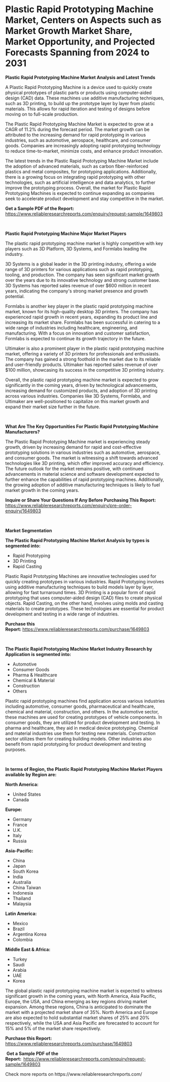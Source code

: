 <p><h1>Plastic Rapid Prototyping Machine Market, Centers on Aspects such as Market Growth Market Share, Market Opportunity, and Projected Forecasts Spanning from 2024 to 2031</h1></p><p><strong>Plastic Rapid Prototyping Machine Market Analysis and Latest Trends</strong></p>
<p><p>A Plastic Rapid Prototyping Machine is a device used to quickly create physical prototypes of plastic parts or products using computer-aided design (CAD) data. These machines use additive manufacturing techniques, such as 3D printing, to build up the prototype layer by layer from plastic materials. This allows for rapid iteration and testing of designs before moving on to full-scale production.</p><p>The Plastic Rapid Prototyping Machine Market is expected to grow at a CAGR of 11.2% during the forecast period. The market growth can be attributed to the increasing demand for rapid prototyping in various industries, such as automotive, aerospace, healthcare, and consumer goods. Companies are increasingly adopting rapid prototyping technology to reduce time-to-market, minimize costs, and enhance product innovation.</p><p>The latest trends in the Plastic Rapid Prototyping Machine Market include the adoption of advanced materials, such as carbon fiber-reinforced plastics and metal composites, for prototyping applications. Additionally, there is a growing focus on integrating rapid prototyping with other technologies, such as artificial intelligence and data analytics, to further improve the prototyping process. Overall, the market for Plastic Rapid Prototyping Machines is expected to continue expanding as companies seek to accelerate product development and stay competitive in the market.</p></p>
<p><strong>Get a Sample PDF of the Report:&nbsp;</strong> <a href="https://www.reliableresearchreports.com/enquiry/request-sample/1649803">https://www.reliableresearchreports.com/enquiry/request-sample/1649803</a></p>
<p>&nbsp;</p>
<p><strong>Plastic Rapid Prototyping Machine Major Market Players</strong></p>
<p><p>The plastic rapid prototyping machine market is highly competitive with key players such as 3D Platform, 3D Systems, and Formlabs leading the industry. </p><p>3D Systems is a global leader in the 3D printing industry, offering a wide range of 3D printers for various applications such as rapid prototyping, tooling, and production. The company has seen significant market growth over the years due to its innovative technology and strong customer base. 3D Systems has reported sales revenue of over $600 million in recent years, indicating the company's strong market presence and growth potential.</p><p>Formlabs is another key player in the plastic rapid prototyping machine market, known for its high-quality desktop 3D printers. The company has experienced rapid growth in recent years, expanding its product line and increasing its market share. Formlabs has been successful in catering to a wide range of industries including healthcare, engineering, and manufacturing. With a focus on innovation and customer satisfaction, Formlabs is expected to continue its growth trajectory in the future.</p><p>Ultimaker is also a prominent player in the plastic rapid prototyping machine market, offering a variety of 3D printers for professionals and enthusiasts. The company has gained a strong foothold in the market due to its reliable and user-friendly products. Ultimaker has reported sales revenue of over $100 million, showcasing its success in the competitive 3D printing industry.</p><p>Overall, the plastic rapid prototyping machine market is expected to grow significantly in the coming years, driven by technological advancements, increasing demand for customized products, and adoption of 3D printing across various industries. Companies like 3D Systems, Formlabs, and Ultimaker are well-positioned to capitalize on this market growth and expand their market size further in the future.</p></p>
<p>&nbsp;</p>
<p><strong>What Are The Key Opportunities For Plastic Rapid Prototyping Machine Manufacturers?</strong></p>
<p><p>The Plastic Rapid Prototyping Machine market is experiencing steady growth, driven by increasing demand for rapid and cost-effective prototyping solutions in various industries such as automotive, aerospace, and consumer goods. The market is witnessing a shift towards advanced technologies like 3D printing, which offer improved accuracy and efficiency. The future outlook for the market remains positive, with continued advancements in material science and software development expected to further enhance the capabilities of rapid prototyping machines. Additionally, the growing adoption of additive manufacturing techniques is likely to fuel market growth in the coming years.</p></p>
<p><strong>Inquire or Share Your Questions If Any Before Purchasing This Report:</strong> <a href="https://www.reliableresearchreports.com/enquiry/pre-order-enquiry/1649803">https://www.reliableresearchreports.com/enquiry/pre-order-enquiry/1649803</a></p>
<p>&nbsp;</p>
<p><strong>Market Segmentation</strong></p>
<p><strong>The Plastic Rapid Prototyping Machine Market Analysis by types is segmented into:</strong></p>
<p><ul><li>Rapid Prototyping</li><li>3D Printing</li><li>Rapid Casting</li></ul></p>
<p><p>Plastic Rapid Prototyping Machines are innovative technologies used for quickly creating prototypes in various industries. Rapid Prototyping involves using additive manufacturing techniques to build models layer by layer, allowing for fast turnaround times. 3D Printing is a popular form of rapid prototyping that uses computer-aided design (CAD) files to create physical objects. Rapid Casting, on the other hand, involves using molds and casting materials to create prototypes. These technologies are essential for product development and testing in a wide range of industries.</p></p>
<p><strong>Purchase this Report:&nbsp;</strong><a href="https://www.reliableresearchreports.com/purchase/1649803">https://www.reliableresearchreports.com/purchase/1649803</a></p>
<p>&nbsp;</p>
<p><strong>The Plastic Rapid Prototyping Machine Market Industry Research by Application is segmented into:</strong></p>
<p><ul><li>Automotive</li><li>Consumer Goods</li><li>Pharma & Healthcare</li><li>Chemical & Material</li><li>Construction</li><li>Others</li></ul></p>
<p><p>Plastic rapid prototyping machines find application across various industries including automotive, consumer goods, pharmaceutical and healthcare, chemical and material, construction, and others. In the automotive sector, these machines are used for creating prototypes of vehicle components. In consumer goods, they are utilized for product development and testing. In pharma and healthcare, they aid in medical device prototyping. Chemical and material industries use them for testing new materials. Construction sector utilizes them for creating building models. Other industries also benefit from rapid prototyping for product development and testing purposes.</p></p>
<p>&nbsp;</p>
<p><strong>In terms of Region, the Plastic Rapid Prototyping Machine Market Players available by Region are:</strong></p>
<p>
    <p> <strong> North America: </strong>
        <ul>
            <li>United States</li>
            <li>Canada</li>
        </ul>
        </p> 
    <p> <strong> Europe: </strong>
        <ul>
            <li>Germany</li>
            <li>France</li>
            <li>U.K.</li>
            <li>Italy</li>
            <li>Russia</li>
        </ul>
        </p> 
    <p> <strong> Asia-Pacific: </strong>
        <ul>
            <li>China</li>
            <li>Japan</li>
            <li>South Korea</li>
            <li>India</li>
            <li>Australia</li>
            <li>China Taiwan</li>
            <li>Indonesia</li>
            <li>Thailand</li>
            <li>Malaysia</li>
        </ul>
        </p> 
    <p> <strong> Latin America: </strong>
        <ul>
            <li>Mexico</li>
            <li>Brazil</li>
            <li>Argentina Korea</li>
            <li>Colombia</li>
        </ul>
        </p> 
    <p> <strong> Middle East & Africa: </strong>
        <ul>
            <li>Turkey</li>
            <li>Saudi</li>
            <li>Arabia</li>
            <li>UAE</li>
            <li>Korea</li>
        </ul>
    </p>
    </p>
<p><p>The global plastic rapid prototyping machine market is expected to witness significant growth in the coming years, with North America, Asia Pacific, Europe, the USA, and China emerging as key regions driving market expansion. Among these regions, China is anticipated to dominate the market with a projected market share of 35%. North America and Europe are also expected to hold substantial market shares of 25% and 20% respectively, while the USA and Asia Pacific are forecasted to account for 15% and 5% of the market share respectively.</p></p>
<p><strong>Purchase this Report: </strong><a href="https://www.reliableresearchreports.com/purchase/1649803">https://www.reliableresearchreports.com/purchase/1649803</a></p>
<p>&nbsp;<strong>Get a Sample PDF of the Report:&nbsp;&nbsp;</strong><a href="https://www.reliableresearchreports.com/enquiry/request-sample/1649803">https://www.reliableresearchreports.com/enquiry/request-sample/1649803</a></p>
<p><strong></strong></p>
<p>Check more reports on https://www.reliableresearchreports.com/</p>